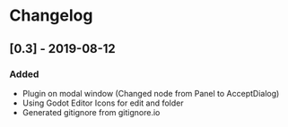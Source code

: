 # Changelog

## [0.3] - 2019-08-12

### Added
- Plugin on modal window (Changed node from Panel to AcceptDialog)
- Using Godot Editor Icons for edit and folder
- Generated gitignore from gitignore.io
